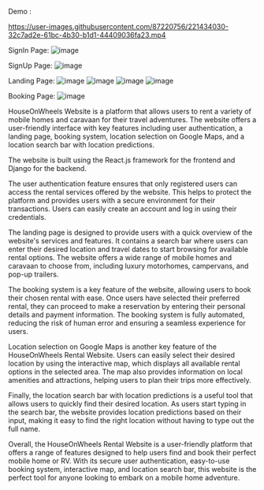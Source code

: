Demo : 

https://user-images.githubusercontent.com/87220756/221434030-32c7ad2e-61bc-4b30-b1d1-44409036fa23.mp4

SignIn Page:
![image](https://user-images.githubusercontent.com/87220756/221434109-8b10f34e-e7ef-4cd4-b3c2-acd3da9ef1c1.png)

SignUp Page:
![image](https://user-images.githubusercontent.com/87220756/221434157-7edebf75-fe5e-4961-b471-c0f1f58ad018.png)

Landing Page:
![image](https://user-images.githubusercontent.com/87220756/221434372-fe65e435-2cc8-4ca9-9c32-b0a7d1f796d8.png)
![image](https://user-images.githubusercontent.com/87220756/221434230-e09a7d2b-3082-4af8-a2f4-0d9ba1aad55f.png)
![image](https://user-images.githubusercontent.com/87220756/221434238-edcc4e69-f0d0-41fe-9323-d41c8f6fa550.png)
![image](https://user-images.githubusercontent.com/87220756/221434241-5568d73b-1514-4954-9741-39d170bfa291.png)

Booking Page:
![image](https://user-images.githubusercontent.com/87220756/221434251-e5b54a88-82da-456e-8646-2febffecc6c2.png)



HouseOnWheels Website is a platform that allows users to rent a variety of mobile homes and caravaan for their travel adventures. The website offers a user-friendly interface with key features including user authentication, a landing page, booking system, location selection on Google Maps, and a location search bar with location predictions.

The website is built using the React.js framework for the frontend and Django for the backend.

The user authentication feature ensures that only registered users can access the rental services offered by the website. This helps to protect the platform and provides users with a secure environment for their transactions. Users can easily create an account and log in using their credentials.

The landing page is designed to provide users with a quick overview of the website's services and features. It contains a search bar where users can enter their desired location and travel dates to start browsing for available rental options. The website offers a wide range of mobile homes and caravaan to choose from, including luxury motorhomes, campervans, and pop-up trailers.

The booking system is a key feature of the website, allowing users to book their chosen rental with ease. Once users have selected their preferred rental, they can proceed to make a reservation by entering their personal details and payment information. The booking system is fully automated, reducing the risk of human error and ensuring a seamless experience for users.

Location selection on Google Maps is another key feature of the HouseOnWheels Rental Website. Users can easily select their desired location by using the interactive map, which displays all available rental options in the selected area. The map also provides information on local amenities and attractions, helping users to plan their trips more effectively.

Finally, the location search bar with location predictions is a useful tool that allows users to quickly find their desired location. As users start typing in the search bar, the website provides location predictions based on their input, making it easy to find the right location without having to type out the full name.

Overall, the HouseOnWheels Rental Website is a user-friendly platform that offers a range of features designed to help users find and book their perfect mobile home or RV. With its secure user authentication, easy-to-use booking system, interactive map, and location search bar, this website is the perfect tool for anyone looking to embark on a mobile home adventure.
